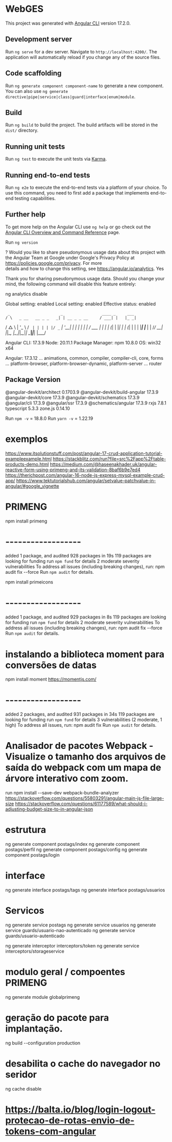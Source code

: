 # WebGES

This project was generated with [Angular CLI](https://github.com/angular/angular-cli) version 17.2.0.

## Development server
Run `ng serve` for a dev server. Navigate to `http://localhost:4200/`. The application will automatically reload if you change any of the source files.
## Code scaffolding
Run `ng generate component component-name` to generate a new component. You can also use `ng generate directive|pipe|service|class|guard|interface|enum|module`.
## Build
Run `ng build` to build the project. The build artifacts will be stored in the `dist/` directory.
## Running unit tests
Run `ng test` to execute the unit tests via [Karma](https://karma-runner.github.io).
## Running end-to-end tests
Run `ng e2e` to execute the end-to-end tests via a platform of your choice. To use this command, you need to first add a package that implements end-to-end testing capabilities.
## Further help
To get more help on the Angular CLI use `ng help` or go check out the [Angular CLI Overview and Command Reference](https://angular.io/cli) page.



Run `ng version`

? Would you like to share pseudonymous usage data about this project with the Angular Team
at Google under Google's Privacy Policy at https://policies.google.com/privacy. For more  
details and how to change this setting, see https://angular.io/analytics. Yes

Thank you for sharing pseudonymous usage data. Should you change your mind, the following 
command will disable this feature entirely:

ng analytics disable

Global setting: enabled
Local setting: enabled
Effective status: enabled

     _                      _                 ____ _     ___
    / \   _ __   __ _ _   _| | __ _ _ __     / ___| |   |_ _|
   / △ \ | '_ \ / _` | | | | |/ _` | '__|   | |   | |    | |
  / ___ \| | | | (_| | |_| | | (_| | |      | |___| |___ | |
 /_/   \_\_| |_|\__, |\__,_|_|\__,_|_|       \____|_____|___|
                |___/
    

Angular CLI: 17.3.9
Node: 20.11.1
Package Manager: npm 10.8.0
OS: win32 x64

Angular: 17.3.12
... animations, common, compiler, compiler-cli, core, forms
... platform-browser, platform-browser-dynamic, platform-server
... router

Package                         Version
---------------------------------------------------------
@angular-devkit/architect       0.1703.9
@angular-devkit/build-angular   17.3.9
@angular-devkit/core            17.3.9
@angular-devkit/schematics      17.3.9
@angular/cli                    17.3.9
@angular/ssr                    17.3.9
@schematics/angular             17.3.9
rxjs                            7.8.1
typescript                      5.3.3
zone.js                         0.14.10

Run `npm -v` = 18.8.0
Run `yarn -v` = 1.22.19 



# exemplos
https://www.itsolutionstuff.com/post/angular-17-crud-application-tutorial-exampleexample.html
https://stackblitz.com/run?file=src%2Fapp%2Ftable-products-demo.html
https://medium.com/@haseenakhader.uk/angular-reactive-form-using-primeng-and-its-validation-8baf6b9e7ed4
https://therichpost.com/angular-16-node-js-express-mysql-example-crud-app/
https://www.tektutorialshub.com/angular/setvalue-patchvalue-in-angular/#google_vignette


# PRIMENG 
npm install primeng
# ------------------
added 1 package, and audited 928 packages in 19s
119 packages are looking for funding
  run `npm fund` for details
2 moderate severity vulnerabilities
To address all issues (including breaking changes), run:
  npm audit fix --force
Run `npm audit` for details.

npm install primeicons
# ------------------
added 1 package, and audited 929 packages in 8s
119 packages are looking for funding
  run `npm fund` for details
2 moderate severity vulnerabilities
To address all issues (including breaking changes), run:
  npm audit fix --force
Run `npm audit` for details.

# instalando a biblioteca moment para conversões de datas 
npm install moment
https://momentjs.com/
# ------------------
added 2 packages, and audited 931 packages in 34s
119 packages are looking for funding
  run `npm fund` for details
3 vulnerabilities (2 moderate, 1 high)
To address all issues, run:
  npm audit fix
Run `npm audit` for details.


# Analisador de pacotes Webpack - Visualize o tamanho dos arquivos de saída do webpack com um mapa de árvore interativo com zoom.
run npm install --save-dev webpack-bundle-analyzer
https://stackoverflow.com/questions/55803291/angular-main-js-file-large-size
https://stackoverflow.com/questions/61177589/what-should-i-adjusting-budget-size-to-in-angular-json

# estrutura
ng generate component postags/index
ng generate component postags/perfil
ng generate component postags/config
ng generate component postags/login

# interface 
ng generate interface postags/tags
ng generate interface postags/usuarios

# Servicos 
ng generate service postags
ng generate service usuarios
ng generate service guards/usuario-nao-autenticado
ng generate service guards/usuario-autenticado

ng generate interceptor interceptors/token
ng generate service interceptors/storageservice

# modulo geral / compoentes PRIMENG
ng generate module globalprimeng

# geração do pacote para implantação.
ng build --configuration production 

# desabilita o cache do navegador no seridor
ng cache disable


# https://balta.io/blog/login-logout-protecao-de-rotas-envio-de-tokens-com-angular
